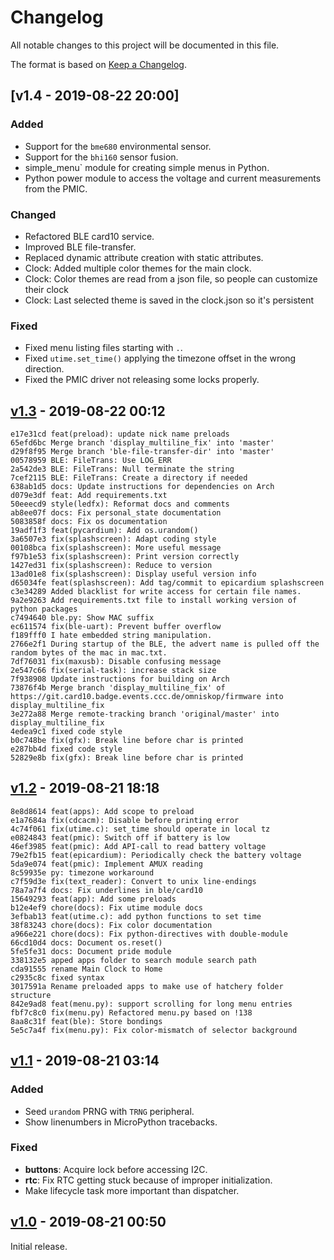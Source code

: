 # Changelog
All notable changes to this project will be documented in this file.

The format is based on [Keep a Changelog](https://keepachangelog.com/en/1.0.0/).

## [v1.4 - 2019-08-22 20:00]
### Added
- Support for the `bme680` environmental sensor.
- Support for the `bhi160` sensor fusion.
- simple_menu` module for creating simple menus in Python.
- Python power module to access the voltage and current measurements from the PMIC.

### Changed
- Refactored BLE card10 service.
- Improved BLE file-transfer.
- Replaced dynamic attribute creation with static attributes.
- Clock: Added multiple color themes for the main clock.
- Clock: Color themes are read from a json file, so people can customize their clock
- Clock: Last selected theme is saved in the clock.json so it's persistent


### Fixed
- Fixed menu listing files starting with `.`.
- Fixed `utime.set_time()` applying the timezone offset in the wrong direction.
- Fixed the PMIC driver not releasing some locks properly.

## [v1.3] - 2019-08-22 00:12

```text
e17e31cd feat(preload): update nick name preloads
65efd6bc Merge branch 'display_multiline_fix' into 'master'
d29f8f95 Merge branch 'ble-file-transfer-dir' into 'master'
00578959 BLE: FileTrans: Use LOG_ERR
2a542de3 BLE: FileTrans: Null terminate the string
7cef2115 BLE: FileTrans: Create a directory if needed
638ab1d5 docs: Update instructions for dependencies on Arch
d079e3df feat: Add requirements.txt
50eeecd9 style(ledfx): Reformat docs and comments
ab8ee07f docs: Fix personal_state documentation
5083858f docs: Fix os documentation
19adf1f3 feat(pycardium): Add os.urandom()
3a6507e3 fix(splashscreen): Adapt coding style
00108bca fix(splashscreen): More useful message
f97b1e53 fix(splashscreen): Print version correctly
1427ed31 fix(splashscreen): Reduce to version
13ad01e8 fix(splashscreen): Display useful version info
d65034fe feat(splashscreen): Add tag/commit to epicardium splashscreen
c3e34289 Added blacklist for write access for certain file names.
9a2e9263 Add requirements.txt file to install working version of python packages
c7494640 ble.py: Show MAC suffix
ec611574 fix(ble-uart): Prevent buffer overflow
f189fff0 I hate embedded string manipulation.
2766e2f1 During startup of the BLE, the advert name is pulled off the random bytes of the mac in mac.txt.
7df76031 fix(maxusb): Disable confusing message
2e547c66 fix(serial-task): increase stack size
7f938908 Update instructions for building on Arch
73876f4b Merge branch 'display_multiline_fix' of https://git.card10.badge.events.ccc.de/omniskop/firmware into display_multiline_fix
3e272a88 Merge remote-tracking branch 'original/master' into display_multiline_fix
4edea9c1 fixed code style
b0c748be fix(gfx): Break line before char is printed
e287bb4d fixed code style
52829e8b fix(gfx): Break line before char is printed
```

## [v1.2] - 2019-08-21 18:18

```text
8e8d8614 feat(apps): Add scope to preload
e1a7684a fix(cdcacm): Disable before printing error
4c74f061 fix(utime.c): set_time should operate in local tz
e0824843 feat(pmic): Switch off if battery is low
46ef3985 feat(pmic): Add API-call to read battery voltage
79e2fb15 feat(epicardium): Periodically check the battery voltage
5da9e074 feat(pmic): Implement AMUX reading
8c59935e py: timezone workaround
c7f59d3e fix(text_reader): Convert to unix line-endings
78a7a7f4 docs: Fix underlines in ble/card10
15649293 feat(app): Add some preloads
b12e4ef9 chore(docs): Fix utime module docs
3efbab13 feat(utime.c): add python functions to set time
38f83243 chore(docs): Fix color documentation
a966e221 chore(docs): Fix python-directives with double-module
66cd10d4 docs: Document os.reset()
5fe5fe31 docs: Document pride module
338132e5 apped apps folder to search module search path
cda91555 rename Main Clock to Home
c2935c8c fixed syntax
3017591a Rename preloaded apps to make use of hatchery folder structure
842e9ad8 feat(menu.py): support scrolling for long menu entries
fbf7c8c0 fix(menu.py) Refactored menu.py based on !138
8aa8c31f feat(ble): Store bondings
5e5c7a4f fix(menu.py): Fix color-mismatch of selector background
```

## [v1.1] - 2019-08-21 03:14
### Added
- Seed ``urandom`` PRNG with ``TRNG`` peripheral.
- Show linenumbers in MicroPython tracebacks.

### Fixed
- **buttons**: Acquire lock before accessing I2C.
- **rtc**: Fix RTC getting stuck because of improper initialization.
- Make lifecycle task more important than dispatcher.

## [v1.0] - 2019-08-21 00:50
Initial release.

[Unreleased]: https://git.card10.badge.events.ccc.de/card10/firmware/compare/v1.3...master
[v1.3]: https://git.card10.badge.events.ccc.de/card10/firmware/compare/v1.2...v1.3
[v1.2]: https://git.card10.badge.events.ccc.de/card10/firmware/compare/v1.1...v1.2
[v1.1]: https://git.card10.badge.events.ccc.de/card10/firmware/compare/v1.0...v1.1
[v1.0]: https://git.card10.badge.events.ccc.de/card10/firmware/-/tags/v1.0
